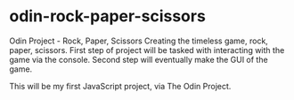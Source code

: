 # odin-rock-paper-scissors
Odin Project - Rock, Paper, Scissors
Creating the timeless game, rock, paper, scissors. First step of project will be tasked with interacting with the game via the console. Second step will eventually make the GUI of the game.

This will be my first JavaScript project, via The Odin Project.